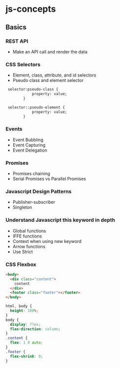# js-concepts

## Basics 
### REST API 
- Make an API call and render the data 

### CSS Selectors 
- Element, class, attribute, and id selectors
- Pseudo class and element selector

```html
 selector:pseudo-class {
            property: value;
        }
```

```html
 selector::pseudo-element {
            property: value;
        }
```

### Events
- Event Bubbling
- Event Capturing 
- Event Delegation

### Promises 
- Promises chaining
- Serial Promises vs Parallel Promises

### Javascript Design Patterns 
- Publisher-subscriber 
- Singleton

### Understand Javascript this keyword in depth
- Global functions 
- IFFE functions 
- Context when using new keyword 
- Arrow functions 
- Use Strict 

### CSS Flexbox 

```html
<body>
  <div class="content">
    content
  </div>
  <footer class="footer"></footer>
</body>
```

```css
html, body {
  height: 100%;
}
body {
  display: flex;
  flex-direction: column;
}
.content {
  flex: 1 0 auto;
}
.footer {
  flex-shrink: 0;
}
```